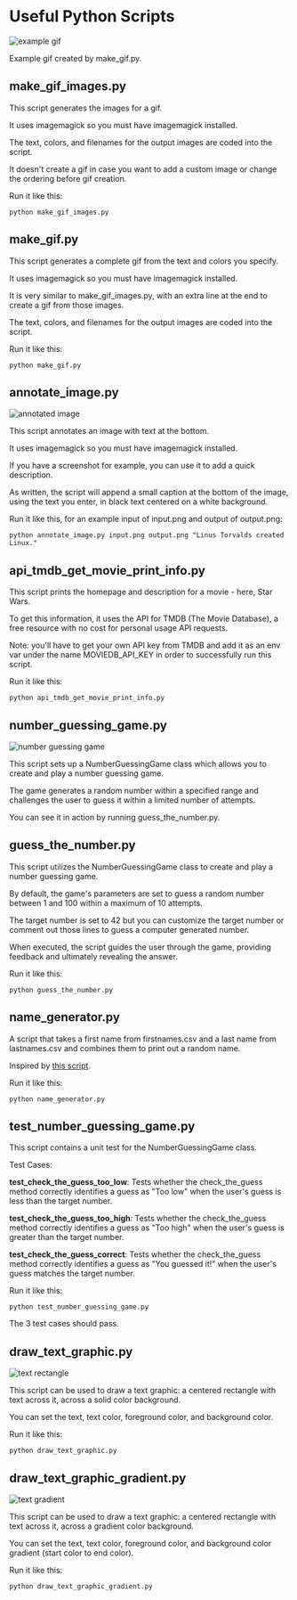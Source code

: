 # Useful Python Scripts

![example gif](output.gif)

Example gif created by make_gif.py.

## make_gif_images.py

This script generates the images for a gif.

It uses imagemagick so you must have imagemagick installed.

The text, colors, and filenames for the output images are coded into the script.

It doesn't create a gif in case you want to add a custom image or change the ordering before gif creation.

Run it like this:

`python make_gif_images.py`

## make_gif.py

This script generates a complete gif from the text and colors you specify. 

It uses imagemagick so you must have imagemagick installed.

It is very similar to make_gif_images.py, with an extra line at the end to create a gif from those images.

The text, colors, and filenames for the output images are coded into the script.

Run it like this:

`python make_gif.py`

## annotate_image.py

![annotated image](linux.png)

This script annotates an image with text at the bottom.

It uses imagemagick so you must have imagemagick installed.

If you have a screenshot for example, you can use it to add a quick description.

As written, the script will append a small caption at the bottom of the image, using the text you enter, in black text centered on a white background.

Run it like this, for an example input of input.png and output of output.png:

`python annotate_image.py input.png output.png "Linus Torvalds created Linux."`

## api_tmdb_get_movie_print_info.py

This script prints the homepage and description for a movie - here, Star Wars.

To get this information, it uses the API for TMDB (The Movie Database), a free resource with no cost for personal usage API requests.

Note: you'll have to get your own API key from TMDB and add it as an env var under the name MOVIEDB_API_KEY in order to successfully run this script.

Run it like this:

`python api_tmdb_get_movie_print_info.py`

## number_guessing_game.py

![number guessing game](number_guessing.png)

This script sets up a NumberGuessingGame class which allows you to create and play a number guessing game.

The game generates a random number within a specified range and challenges the user to guess it within a limited number of attempts.

You can see it in action by running guess_the_number.py.

## guess_the_number.py

This script utilizes the NumberGuessingGame class to create and play a number guessing game. 

By default, the game's parameters are set to guess a random number between 1 and 100 within a maximum of 10 attempts. 

The target number is set to 42 but you can customize the target number or comment out those lines to guess a computer generated number. 

When executed, the script guides the user through the game, providing feedback and ultimately revealing the answer.

Run it like this:

`python guess_the_number.py`

## name_generator.py

A script that takes a first name from firstnames.csv and a last name from lastnames.csv and combines them to print out a random name.

Inspired by [this script](https://github.com/hastagAB/Awesome-Python-Scripts/tree/master/Random_Names_Generator).

Run it like this:

`python name_generator.py`


## test_number_guessing_game.py

This script contains a unit test for the NumberGuessingGame class. 

Test Cases:

**test_check_the_guess_too_low**: Tests whether the check_the_guess method correctly identifies a guess as "Too low" when the user's guess is less than the target number.

**test_check_the_guess_too_high**: Tests whether the check_the_guess method correctly identifies a guess as "Too high" when the user's guess is greater than the target number.

**test_check_the_guess_correct**: Tests whether the check_the_guess method correctly identifies a guess as "You guessed it!" when the user's guess matches the target number.

Run it like this:

`python test_number_guessing_game.py`

The 3 test cases should pass.

## draw_text_graphic.py

![text rectangle](text_rectangle.png)

This script can be used to draw a text graphic: a centered rectangle with text across it, across a solid color background.

You can set the text, text color, foreground color, and background color.

Run it like this:

`python draw_text_graphic.py`

## draw_text_graphic_gradient.py

![text gradient](text_gradient.png)

This script can be used to draw a text graphic: a centered rectangle with text across it, across a gradient color background.

You can set the text, text color, foreground color, and background color gradient (start color to end color).

Run it like this:

`python draw_text_graphic_gradient.py`
